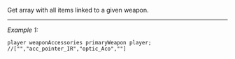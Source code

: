 Get array with all items linked to a given weapon.


---
*Example 1:*
```sqf
player weaponAccessories primaryWeapon player; //["","acc_pointer_IR","optic_Aco",""]
```